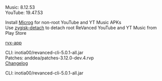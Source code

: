 Music: 8.12.53  
YouTube: 19.47.53  

Install [Microg](https://github.com/ReVanced/GmsCore/releases) for non-root YouTube and YT Music APKs  
Use [zygisk-detach](https://github.com/j-hc/zygisk-detach) to detach root ReVanced YouTube and YT Music from Play Store  

[rvx-app](https://github.com/cvnertnc/rvx-app)
  
CLI: inotia00/revanced-cli-5.0.1-all.jar  
Patches: anddea/patches-3.12.0-dev.4.rvp  
[Changelog](https://github.com/anddea/revanced-patches/releases/tag/v3.12.0-dev.4)

CLI: inotia00/revanced-cli-5.0.1-all.jar    
